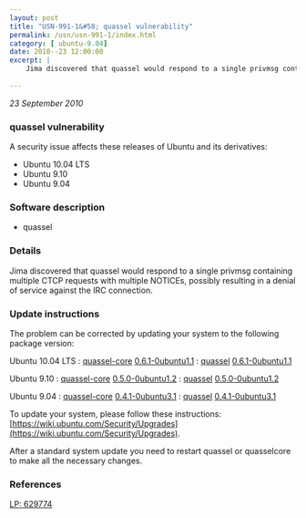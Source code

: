 ```yaml
---
layout: post
title: "USN-991-1&#58; quassel vulnerability"
permalink: /usn/usn-991-1/index.html
category: [ ubuntu-9.04]
date: 2010--23 12:00:00
excerpt: |
    Jima discovered that quassel would respond to a single privmsg containing multiple CTCP requests with multiple NOTICEs, possibly resulting in a denial of service against the IRC connection. 
    
--- 
```

 
 

*23 September 2010*

### quassel vulnerability

A security issue affects these releases of Ubuntu and its derivatives:

* Ubuntu 10.04 LTS
* Ubuntu 9.10
* Ubuntu 9.04

### Software description

* quassel 

### Details

Jima discovered that quassel would respond to a single privmsg containing multiple CTCP requests with multiple NOTICEs, possibly resulting in a denial of service against the IRC connection. 

### Update instructions

The problem can be corrected by updating your system to the following package version:

Ubuntu 10.04 LTS
 : [quassel-core](https://launchpad.net/ubuntu/+source/quassel) <span> [0.6.1-0ubuntu1.1](https://launchpad.net/ubuntu/+source/quassel/0.6.1-0ubuntu1.1) </span> 
 : [quassel](https://launchpad.net/ubuntu/+source/quassel) <span> [0.6.1-0ubuntu1.1](https://launchpad.net/ubuntu/+source/quassel/0.6.1-0ubuntu1.1) </span> 

Ubuntu 9.10
 : [quassel-core](https://launchpad.net/ubuntu/+source/quassel) <span> [0.5.0-0ubuntu1.2](https://launchpad.net/ubuntu/+source/quassel/0.5.0-0ubuntu1.2) </span> 
 : [quassel](https://launchpad.net/ubuntu/+source/quassel) <span> [0.5.0-0ubuntu1.2](https://launchpad.net/ubuntu/+source/quassel/0.5.0-0ubuntu1.2) </span> 

Ubuntu 9.04
 : [quassel-core](https://launchpad.net/ubuntu/+source/quassel) <span> [0.4.1-0ubuntu3.1](https://launchpad.net/ubuntu/+source/quassel/0.4.1-0ubuntu3.1) </span> 
 : [quassel](https://launchpad.net/ubuntu/+source/quassel) <span> [0.4.1-0ubuntu3.1](https://launchpad.net/ubuntu/+source/quassel/0.4.1-0ubuntu3.1) </span> 

To update your system, please follow these instructions: [https://wiki.ubuntu.com/Security/Upgrades](https://wiki.ubuntu.com/Security/Upgrades).

After a standard system update you need to restart quassel or quasselcore to make all the necessary changes. 

### References

 
 [LP: 629774](https://launchpad.net/bugs/629774)
 

